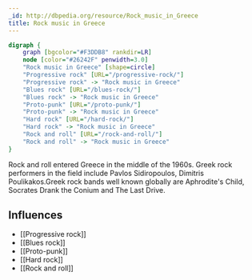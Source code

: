```yaml
---
_id: http://dbpedia.org/resource/Rock_music_in_Greece
title: Rock music in Greece
---
```


```dot
digraph {
	graph [bgcolor="#F3DDB8" rankdir=LR]
	node [color="#26242F" penwidth=3.0]
	"Rock music in Greece" [shape=circle]
	"Progressive rock" [URL="/progressive-rock/"]
	"Progressive rock" -> "Rock music in Greece"
	"Blues rock" [URL="/blues-rock/"]
	"Blues rock" -> "Rock music in Greece"
	"Proto-punk" [URL="/proto-punk/"]
	"Proto-punk" -> "Rock music in Greece"
	"Hard rock" [URL="/hard-rock/"]
	"Hard rock" -> "Rock music in Greece"
	"Rock and roll" [URL="/rock-and-roll/"]
	"Rock and roll" -> "Rock music in Greece"
}
```

Rock and roll entered Greece in the middle of the 1960s. Greek rock performers in the field include Pavlos Sidiropoulos, Dimitris Poulikakos.Greek rock bands well known globally are Aphrodite's Child, Socrates Drank the Conium and The Last Drive.

## Influences

- [[Progressive rock]]
- [[Blues rock]]
- [[Proto-punk]]
- [[Hard rock]]
- [[Rock and roll]]
